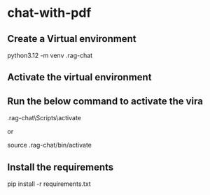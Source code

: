 # chat-with-pdf

## Create a Virtual environment
python3.12 -m venv .rag-chat

## Activate the virtual environment
## Run the below command to activate the vira

.rag-chat\Scripts\activate

or 

source .rag-chat/bin/activate

## Install the requirements
pip install -r requirements.txt
